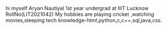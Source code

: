 hi myself Aryan Nautiyal 1st year undergrad at IIIT Lucknow RollNo(LIT2021042)
My hobbies are playing cricket ,watching movies,sleeping
tech knowledge-html,python,c,c++,sql,java,css.